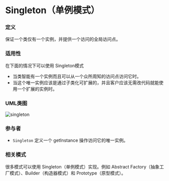 # Singleton（单例模式）

### 定义
保证一个类仅有一个实例，并提供一个访问的全局访问点。


### 适用性
在下面的情况下可以使用 Singleton模式
* 当类智能有一个实例而且可以从一个众所周知的访问点访问它时。
* 当这个唯一实例应该是通过子类化可扩展的，并且客户应该无需改代码就能使用一个扩展的实例时。


### UML类图
![singleton](http://ohtd7tndv.bkt.clouddn.com/singleton.png)

### 参与者
* `Singleton` 定义一个 getInstance 操作访问它的唯一实例。

### 相关模式
很多模式可以使用 Singleton（单例模式）实现。例如 Abstract Factory（抽象工厂模式）、Builder（构造器模式）和 Prototype（原型模式）。